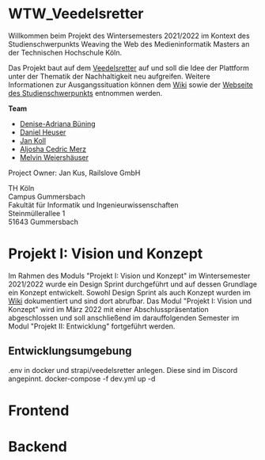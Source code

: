 # WTW_Veedelsretter
Willkommen beim Projekt des Wintersemesters 2021/2022 im Kontext des Studienschwerpunkts Weaving the Web des Medieninformatik Masters an der Technischen Hochschule Köln.

Das Projekt baut auf dem [Veedelsretter](https://www.veedelsretter.koeln) auf und soll die Idee der Plattform unter der Thematik der Nachhaltigkeit neu aufgreifen. Weitere Informationen zur Ausgangssituation können dem [Wiki](https://github.com/Amythethird/WTW_Veedelsretter/wiki) sowie der [Webseite des Studienschwerpunkts](https://th-koeln.github.io/mi-master-wtw/projektthemen/2021-ws-project-1/index) entnommen werden.

**Team**

- [Denise-Adriana Büning](https://github.com/Amythethird)
- [Daniel Heuser](https://github.com/Darkkap)
- [Jan Koll](https://github.com/JanKoll)
- [Aljosha Cedric Merz](https://github.com/acvm007)
- [Melvin Weiershäuser](https://github.com/mweiershaeuser)

Project Owner: Jan Kus, Railslove GmbH

TH Köln<br />
Campus Gummersbach<br />
Fakultät für Informatik und Ingenieurwissenschaften<br />
Steinmüllerallee 1<br />
51643 Gummersbach

# Projekt I: Vision und Konzept

Im Rahmen des Moduls "Projekt I: Vision und Konzept" im Wintersemester 2021/2022 wurde ein Design Sprint durchgeführt und auf dessen Grundlage ein Konzept entwickelt. Sowohl Design Sprint als auch Konzept wurden im [Wiki](https://github.com/Amythethird/WTW_Veedelsretter/wiki) dokumentiert und sind dort abrufbar. Das Modul "Projekt I: Vision und Konzept" wird im März 2022 mit einer Abschlusspräsentation abgeschlossen und soll anschließend im darauffolgenden Semester im Modul "Projekt II: Entwicklung" fortgeführt werden.

## Entwicklungsumgebung
.env in docker und strapi/veedelsretter anlegen. Diese sind im Discord angepinnt.
docker-compose -f dev.yml up -d
# Frontend
# Backend
